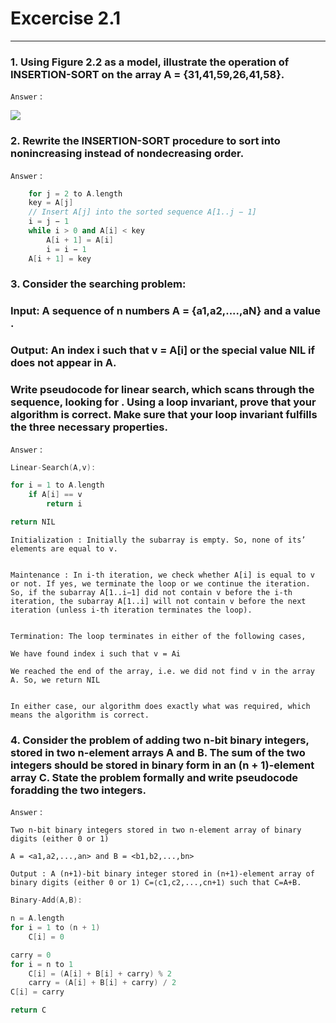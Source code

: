 # Excercise 2.1

---

### 1. Using Figure 2.2 as a model, illustrate the operation of INSERTION-SORT on the array A = {31,41,59,26,41,58}.

`Answer` :

![](https://i.ibb.co/Fz2w4KL/my-basic-app.png)

### 2. Rewrite the INSERTION-SORT procedure to sort into nonincreasing instead of nondecreasing order.

`Answer` :

```cpp
    for j = 2 to A.length
    key = A[j]
    // Insert A[j] into the sorted sequence A[1..j − 1]
    i = j − 1
    while i > 0 and A[i] < key
        A[i + 1] = A[i]
        i = i − 1
    A[i + 1] = key
```

### 3. Consider the searching problem:

### Input: A sequence of n numbers A = {a1,a2,....,aN} and a value .

### Output: An index i such that v = A[i] or the special value NIL if does not appear in A.

### Write pseudocode for linear search, which scans through the sequence, looking for . Using a loop invariant, prove that your algorithm is correct. Make sure that your loop invariant fulfills the three necessary properties.

`Answer` :

```cpp
Linear-Search(A,v):

for i = 1 to A.length
    if A[i] == v
        return i

return NIL
```

```
Initialization : Initially the subarray is empty. So, none of its’ elements are equal to v.


Maintenance : In i-th iteration, we check whether A[i] is equal to v or not. If yes, we terminate the loop or we continue the iteration. So, if the subarray A[1..i−1] did not contain v before the i-th iteration, the subarray A[1..i] will not contain v before the next iteration (unless i-th iteration terminates the loop).


Termination: The loop terminates in either of the following cases,

We have found index i such that v = Ai

We reached the end of the array, i.e. we did not find v in the array A. So, we return NIL


In either case, our algorithm does exactly what was required, which means the algorithm is correct.
```

### 4. Consider the problem of adding two n-bit binary integers, stored in two n-element arrays A and B. The sum of the two integers should be stored in binary form in an (n + 1)-element array C. State the problem formally and write pseudocode foradding the two integers.

`Answer` :

```
Two n-bit binary integers stored in two n-element array of binary digits (either 0 or 1)

A = <a1,a2,...,an> and B = <b1,b2,...,bn>

Output : A (n+1)-bit binary integer stored in (n+1)-element array of binary digits (either 0 or 1) C=⟨c1,c2,...,cn+1⟩ such that C=A+B.
```

```cpp
Binary-Add(A,B):

n = A.length
for i = 1 to (n + 1)
    C[i] = 0

carry = 0
for i = n to 1
    C[i] = (A[i] + B[i] + carry) % 2
    carry = (A[i] + B[i] + carry) / 2
C[i] = carry

return C
```
